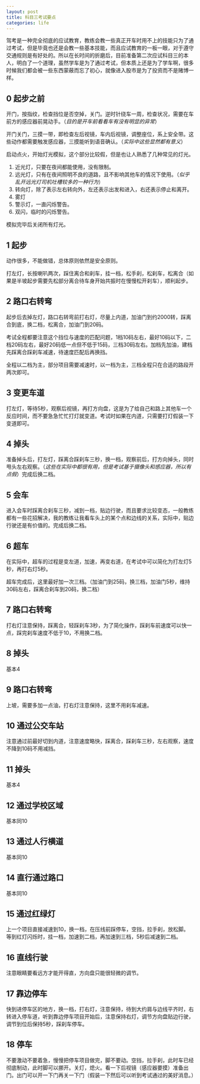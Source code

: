 ```yaml
---
layout: post
title: 科目三考试要点
categories: life
---
```

驾考是一种完全彻底的应试教育，教练会教一些真正开车时用不上的技能只为了通过考试，但是毕竟也还是会教一些基本技能，而且应试教育的一板一眼，对于遵守交通规则是有好处的。所以在长时间的折磨后，目前准备第二次应试科目三的本人，明白了一个道理，虽然学车是为了通过考试，但本质上还是为了学车啊，很多时候我们都会被一些东西蒙蔽而忘了初心，就像进入股市是为了投资而不是赌博一样。

## 0 起步之前

开门，按指纹，检查挡位是否空掉，关门。逆时针绕车一周，检查状况，需要在车前方的感应器前晃动手。（*目的是开车前看看车有没有明显的异常*）

开门关门，三摸一带，即检查左后视镜，车内后视镜，调整座位，系上安全带。这些动作都需要触发感应器，三摸能听到语音确认。（*实际中这些显然都有意义*）

启动点火，开始灯光模拟，这个部分比较假，但是也让人熟悉了几种常见的灯光。

1. 近光灯，只要在夜间都能使用，没有限制。
2. 远光灯，只有在夜间照明不良的道路，且不影响其他车的情况下使用。（*似乎乱开远光灯司机吐槽较多的一种行为*）
3. 转向灯，除了表示左右转向外，左还表示出发和进入，右还表示停止和离开。
4. 雾灯
5. 警示灯，一直闪烁警告。
6. 双闪，临时的闪烁警告。

模拟完毕后关闭所有灯光。

## 1 起步

动作很多，不能做错，总体原则依然是安全原则。

打左灯，长按喇叭两次，踩住离合和刹车，挂一档，松手刹，松刹车，松离合（如果是半坡起步需要先松部分离合待车身开始共振时在慢慢松开刹车），顺利起步。

## 2 路口右转弯

起步后去掉左灯，路口右转弯前打右灯，尽量上内道，加油门到约2000转，踩离合到底，换二档，松离合，加油门到20码。

考试全程都要注意这个挡位与速度的匹配问题，1档10码左右，最好10码以下，二档20码左右，最好20码低一点但不低于15码，三档30码左右。加档先加油，建档先踩离合踩刹车减速，待速度匹配后再换挡。

全程以二档为主，部分项目需要减速时，以一档为主，三档全程只在合适的路段开两次即可。

## 3 变更车道

打左灯，等待5秒，观察后视镜，再打方向盘，这是为了给自己和路上其他车一个反应时间，而不要急急忙忙打灯就变道。考试时如果在内道，只需要打灯假装一下变道即可。

## 4 掉头

准备掉头后，打左灯，踩离合踩刹车三秒，换一档，观察前后，打方向掉头，同时甩头左右观察。（*这些在实际中都很有用，但是考试基于摄像头和感应器，所以有点假*）完成后换二档。

## 5 会车

进入会车时踩离合刹车三秒，减到一档，贴边行驶，而且要求比较变态，一般教练都有一些花招解决，我的教练让我看车头上的某个点和边线的关系，实际中，贴边行驶还是有价值的。完成后换二档。

##  6 超车

在实际中，超车的过程是变左道，加速，再变右道，在考试中可以简化为打左灯5秒，再打右灯5秒。

超车完成后，这里最好加一次三档。（加油门到25码，换三档，加油门5秒，维持30码左右，踩离合刹车到20码，换二档）

## 7 路口右转弯

打右灯注意保持，踩离合，轻踩刹车3秒，为了简化操作，踩刹车前速度可以快一点，踩完刹车速度不低于10，不用换二档。

## 8 掉头

基本4

## 9 路口右转弯

上坡，需要多加一点油，打右灯注意保持，这里不用刹车减速。

## 10 通过公交车站

注意通过前最好切到内道，注意速度略快，踩离合，踩刹车三秒，左右观察，速度不降到10码不用减挡。

## 11 掉头

基本4

## 12 通过学校区域

基本同10

## 13 通过人行横道

基本同10

## 14 直行通过路口

基本同10 

## 15 通过红绿灯

 上一个项目直接减速到10，换一档，在压线前踩停车，空挡，拉手刹，放松脚。等到红灯闪烁时，挂一档，加速到二档，再加速到三档，5秒后减速到二档。

## 16 直线行驶

注意眼睛要看远方才能开得直，方向盘只能很轻微的调节。

## 17 靠边停车

快到进停车区的地方，换一档，打右灯，注意保持，待到大约肩与边线平齐时，右转进入停车道，听到靠边停车项目开始后，注意保持右灯，调节方向盘贴边行驶，调节到位后保持5秒，踩刹车停车。

## 18 停车

不要激动不要着急，慢慢把停车项目做完，脚不要动。空挡，拉手刹，此时车已经彻底制动，此时脚可以挪开。关灯，熄火。看一下后视镜（感应器要摸）准备出门。出门可以开一下门再关一下门（假装一下然后可以听到考试通过的美好消息。）